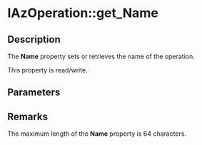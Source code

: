 # IAzOperation::get_Name

## Description

The **Name** property sets or retrieves the name of the operation.

This property is read/write.

## Parameters

## Remarks

The maximum length of the **Name** property is 64 characters.